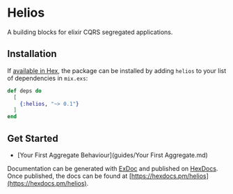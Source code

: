 # Helios

A building blocks for elixir CQRS segregated applications.

## Installation

If [available in Hex](https://hex.pm/docs/publish), the package can be installed
by adding `helios` to your list of dependencies in `mix.exs`:

```elixir
def deps do
  [
    {:helios, "~> 0.1"}
  ]
end
```

## Get Started

* [Your First Aggregate Behaviour](guides/Your First Aggregate.md)

Documentation can be generated with [ExDoc](https://github.com/elixir-lang/ex_doc)
and published on [HexDocs](https://hexdocs.pm). Once published, the docs can
be found at [https://hexdocs.pm/helios](https://hexdocs.pm/helios).

